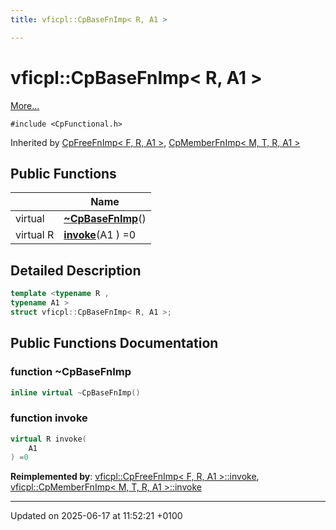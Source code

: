 ```yaml
---
title: vficpl::CpBaseFnImp< R, A1 >

---
```


# vficpl::CpBaseFnImp< R, A1 >



 [More...](#detailed-description)


`#include <CpFunctional.h>`

Inherited by [CpFreeFnImp< F, R, A1 >](structvficpl_1_1_cp_free_fn_imp_3_01_f_00_01_r_00_01_a1_01_4.md), [CpMemberFnImp< M, T, R, A1 >](structvficpl_1_1_cp_member_fn_imp_3_01_m_00_01_t_00_01_r_00_01_a1_01_4.md)

## Public Functions

|                | Name           |
| -------------- | -------------- |
| virtual | **[~CpBaseFnImp](structvficpl_1_1_cp_base_fn_imp_3_01_r_00_01_a1_01_4.md#function-~cpbasefnimp)**() |
| virtual R | **[invoke](structvficpl_1_1_cp_base_fn_imp_3_01_r_00_01_a1_01_4.md#function-invoke)**(A1 ) =0 |

## Detailed Description

```cpp
template <typename R ,
typename A1 >
struct vficpl::CpBaseFnImp< R, A1 >;
```

## Public Functions Documentation

### function ~CpBaseFnImp

```cpp
inline virtual ~CpBaseFnImp()
```


### function invoke

```cpp
virtual R invoke(
    A1 
) =0
```


**Reimplemented by**: [vficpl::CpFreeFnImp< F, R, A1 >::invoke](structvficpl_1_1_cp_free_fn_imp_3_01_f_00_01_r_00_01_a1_01_4.md#function-invoke), [vficpl::CpMemberFnImp< M, T, R, A1 >::invoke](structvficpl_1_1_cp_member_fn_imp_3_01_m_00_01_t_00_01_r_00_01_a1_01_4.md#function-invoke)


-------------------------------

Updated on 2025-06-17 at 11:52:21 +0100